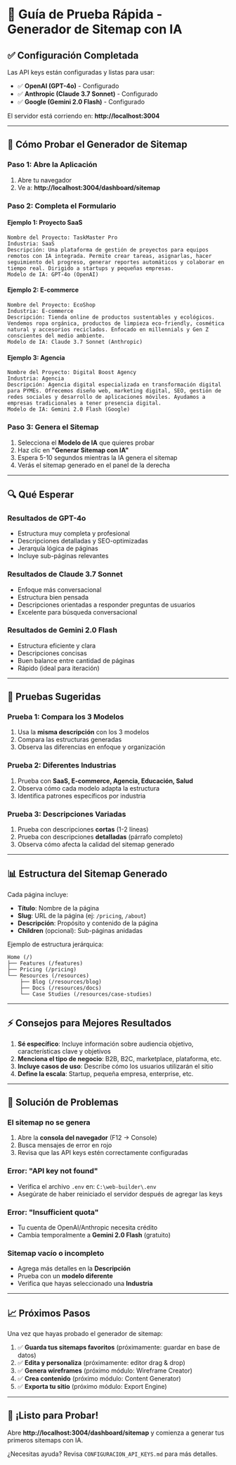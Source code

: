 # 🚀 Guía de Prueba Rápida - Generador de Sitemap con IA

## ✅ Configuración Completada

Las API keys están configuradas y listas para usar:
- ✅ **OpenAI (GPT-4o)** - Configurado
- ✅ **Anthropic (Claude 3.7 Sonnet)** - Configurado
- ✅ **Google (Gemini 2.0 Flash)** - Configurado

El servidor está corriendo en: **http://localhost:3004**

---

## 🎯 Cómo Probar el Generador de Sitemap

### Paso 1: Abre la Aplicación

1. Abre tu navegador
2. Ve a: **http://localhost:3004/dashboard/sitemap**

### Paso 2: Completa el Formulario

#### Ejemplo 1: Proyecto SaaS
```
Nombre del Proyecto: TaskMaster Pro
Industria: SaaS
Descripción: Una plataforma de gestión de proyectos para equipos remotos con IA integrada. Permite crear tareas, asignarlas, hacer seguimiento del progreso, generar reportes automáticos y colaborar en tiempo real. Dirigido a startups y pequeñas empresas.
Modelo de IA: GPT-4o (OpenAI)
```

#### Ejemplo 2: E-commerce
```
Nombre del Proyecto: EcoShop
Industria: E-commerce
Descripción: Tienda online de productos sustentables y ecológicos. Vendemos ropa orgánica, productos de limpieza eco-friendly, cosmética natural y accesorios reciclados. Enfocado en millennials y Gen Z conscientes del medio ambiente.
Modelo de IA: Claude 3.7 Sonnet (Anthropic)
```

#### Ejemplo 3: Agencia
```
Nombre del Proyecto: Digital Boost Agency
Industria: Agencia
Descripción: Agencia digital especializada en transformación digital para PYMEs. Ofrecemos diseño web, marketing digital, SEO, gestión de redes sociales y desarrollo de aplicaciones móviles. Ayudamos a empresas tradicionales a tener presencia digital.
Modelo de IA: Gemini 2.0 Flash (Google)
```

### Paso 3: Genera el Sitemap

1. Selecciona el **Modelo de IA** que quieres probar
2. Haz clic en **"Generar Sitemap con IA"**
3. Espera 5-10 segundos mientras la IA genera el sitemap
4. Verás el sitemap generado en el panel de la derecha

---

## 🔍 Qué Esperar

### Resultados de GPT-4o
- Estructura muy completa y profesional
- Descripciones detalladas y SEO-optimizadas
- Jerarquía lógica de páginas
- Incluye sub-páginas relevantes

### Resultados de Claude 3.7 Sonnet
- Enfoque más conversacional
- Estructura bien pensada
- Descripciones orientadas a responder preguntas de usuarios
- Excelente para búsqueda conversacional

### Resultados de Gemini 2.0 Flash
- Estructura eficiente y clara
- Descripciones concisas
- Buen balance entre cantidad de páginas
- Rápido (ideal para iteración)

---

## 🧪 Pruebas Sugeridas

### Prueba 1: Compara los 3 Modelos
1. Usa la **misma descripción** con los 3 modelos
2. Compara las estructuras generadas
3. Observa las diferencias en enfoque y organización

### Prueba 2: Diferentes Industrias
1. Prueba con **SaaS, E-commerce, Agencia, Educación, Salud**
2. Observa cómo cada modelo adapta la estructura
3. Identifica patrones específicos por industria

### Prueba 3: Descripciones Variadas
1. Prueba con descripciones **cortas** (1-2 líneas)
2. Prueba con descripciones **detalladas** (párrafo completo)
3. Observa cómo afecta la calidad del sitemap generado

---

## 📊 Estructura del Sitemap Generado

Cada página incluye:
- **Título**: Nombre de la página
- **Slug**: URL de la página (ej: `/pricing`, `/about`)
- **Descripción**: Propósito y contenido de la página
- **Children** (opcional): Sub-páginas anidadas

Ejemplo de estructura jerárquica:
```
Home (/)
├── Features (/features)
├── Pricing (/pricing)
└── Resources (/resources)
    ├── Blog (/resources/blog)
    ├── Docs (/resources/docs)
    └── Case Studies (/resources/case-studies)
```

---

## ⚡ Consejos para Mejores Resultados

1. **Sé específico**: Incluye información sobre audiencia objetivo, características clave y objetivos
2. **Menciona el tipo de negocio**: B2B, B2C, marketplace, plataforma, etc.
3. **Incluye casos de uso**: Describe cómo los usuarios utilizarán el sitio
4. **Define la escala**: Startup, pequeña empresa, enterprise, etc.

---

## 🐛 Solución de Problemas

### El sitemap no se genera
1. Abre la **consola del navegador** (F12 → Console)
2. Busca mensajes de error en rojo
3. Revisa que las API keys estén correctamente configuradas

### Error: "API key not found"
- Verifica el archivo `.env` en: `C:\web-builder\.env`
- Asegúrate de haber reiniciado el servidor después de agregar las keys

### Error: "Insufficient quota"
- Tu cuenta de OpenAI/Anthropic necesita crédito
- Cambia temporalmente a **Gemini 2.0 Flash** (gratuito)

### Sitemap vacío o incompleto
- Agrega más detalles en la **Descripción**
- Prueba con un **modelo diferente**
- Verifica que hayas seleccionado una **Industria**

---

## 📈 Próximos Pasos

Una vez que hayas probado el generador de sitemap:

1. ✅ **Guarda tus sitemaps favoritos** (próximamente: guardar en base de datos)
2. ✅ **Edita y personaliza** (próximamente: editor drag & drop)
3. ✅ **Genera wireframes** (próximo módulo: Wireframe Creator)
4. ✅ **Crea contenido** (próximo módulo: Content Generator)
5. ✅ **Exporta tu sitio** (próximo módulo: Export Engine)

---

## 🎉 ¡Listo para Probar!

Abre **http://localhost:3004/dashboard/sitemap** y comienza a generar tus primeros sitemaps con IA.

¿Necesitas ayuda? Revisa `CONFIGURACION_API_KEYS.md` para más detalles.
